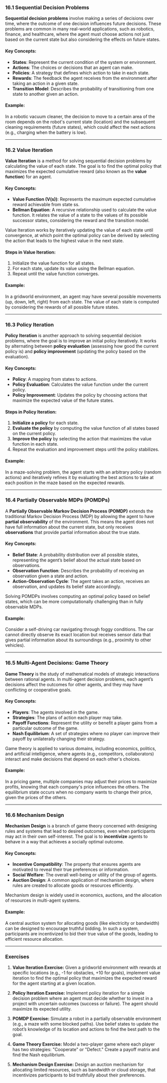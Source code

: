 ### **16.1 Sequential Decision Problems**

**Sequential decision problems** involve making a series of decisions over time, where the outcome of one decision influences future decisions. These problems are common in many real-world applications, such as robotics, finance, and healthcare, where the agent must choose actions not just based on the current state but also considering the effects on future states.

#### Key Concepts:

- **States**: Represent the current condition of the system or environment.
- **Actions**: The choices or decisions that an agent can make.
- **Policies**: A strategy that defines which action to take in each state.
- **Rewards**: The feedback the agent receives from the environment after taking an action in a given state.
- **Transition Model**: Describes the probability of transitioning from one state to another given an action.

#### Example:

In a robotic vacuum cleaner, the decision to move to a certain area of the room depends on the robot's current state (location) and the subsequent cleaning requirements (future states), which could affect the next actions (e.g., charging when the battery is low).

---

### **16.2 Value Iteration**

**Value Iteration** is a method for solving sequential decision problems by calculating the value of each state. The goal is to find the optimal policy that maximizes the expected cumulative reward (also known as the **value function**) for an agent.

#### Key Concepts:

- **Value Function (V(s))**: Represents the maximum expected cumulative reward achievable from state ss.
- **Bellman Equation**: A recursive relationship used to calculate the value function. It relates the value of a state to the values of its possible successor states, considering the reward and the transition model.

Value Iteration works by iteratively updating the value of each state until convergence, at which point the optimal policy can be derived by selecting the action that leads to the highest value in the next state.

#### Steps in Value Iteration:

1. Initialize the value function for all states.
2. For each state, update its value using the Bellman equation.
3. Repeat until the value function converges.

#### Example:

In a gridworld environment, an agent may have several possible movements (up, down, left, right) from each state. The value of each state is computed by considering the rewards of all possible future states.

---

### **16.3 Policy Iteration**

**Policy Iteration** is another approach to solving sequential decision problems, where the goal is to improve an initial policy iteratively. It works by alternating between **policy evaluation** (assessing how good the current policy is) and **policy improvement** (updating the policy based on the evaluation).

#### Key Concepts:

- **Policy**: A mapping from states to actions.
- **Policy Evaluation**: Calculates the value function under the current policy.
- **Policy Improvement**: Updates the policy by choosing actions that maximize the expected value of the future states.

#### Steps in Policy Iteration:

1. **Initialize a policy** for each state.
2. **Evaluate the policy** by computing the value function of all states based on the current policy.
3. **Improve the policy** by selecting the action that maximizes the value function in each state.
4. Repeat the evaluation and improvement steps until the policy stabilizes.

#### Example:

In a maze-solving problem, the agent starts with an arbitrary policy (random actions) and iteratively refines it by evaluating the best actions to take at each position in the maze based on the expected rewards.

---

### **16.4 Partially Observable MDPs (POMDPs)**

A **Partially Observable Markov Decision Process (POMDP)** extends the traditional Markov Decision Process (MDP) by allowing the agent to have **partial observability** of the environment. This means the agent does not have full information about the current state, but only receives **observations** that provide partial information about the true state.

#### Key Concepts:

- **Belief State**: A probability distribution over all possible states, representing the agent’s belief about the actual state based on observations.
- **Observation Function**: Describes the probability of receiving an observation given a state and action.
- **Action-Observation Cycle**: The agent takes an action, receives an observation, and updates its belief state accordingly.

Solving POMDPs involves computing an optimal policy based on belief states, which can be more computationally challenging than in fully observable MDPs.

#### Example:

Consider a self-driving car navigating through foggy conditions. The car cannot directly observe its exact location but receives sensor data that gives partial information about its surroundings (e.g., proximity to other vehicles).

---

### **16.5 Multi-Agent Decisions: Game Theory**

**Game Theory** is the study of mathematical models of strategic interactions between rational agents. In multi-agent decision problems, each agent’s decisions affect the outcomes for other agents, and they may have conflicting or cooperative goals.

#### Key Concepts:

- **Players**: The agents involved in the game.
- **Strategies**: The plans of action each player may take.
- **Payoff Functions**: Represent the utility or benefit a player gains from a particular outcome of the game.
- **Nash Equilibrium**: A set of strategies where no player can improve their payoff by unilaterally changing their strategy.

Game theory is applied to various domains, including economics, politics, and artificial intelligence, where agents (e.g., competitors, collaborators) interact and make decisions that depend on each other's choices.

#### Example:

In a pricing game, multiple companies may adjust their prices to maximize profits, knowing that each company's price influences the others. The equilibrium state occurs when no company wants to change their price, given the prices of the others.

---

### **16.6 Mechanism Design**

**Mechanism Design** is a branch of game theory concerned with designing rules and systems that lead to desired outcomes, even when participants may act in their own self-interest. The goal is to **incentivize** agents to behave in a way that achieves a socially optimal outcome.

#### Key Concepts:

- **Incentive Compatibility**: The property that ensures agents are motivated to reveal their true preferences or information.
- **Social Welfare**: The overall well-being or utility of the group of agents.
- **Auction Design**: A common application of mechanism design, where rules are created to allocate goods or resources efficiently.

Mechanism design is widely used in economics, auctions, and the allocation of resources in multi-agent systems.

#### Example:

A central auction system for allocating goods (like electricity or bandwidth) can be designed to encourage truthful bidding. In such a system, participants are incentivized to bid their true value of the goods, leading to efficient resource allocation.

---

### **Exercises**

1. **Value Iteration Exercise:** Given a gridworld environment with rewards at specific locations (e.g., -1 for obstacles, +10 for goals), implement value iteration to find the optimal policy that maximizes the expected reward for the agent starting at a given location.
    
2. **Policy Iteration Exercise:** Implement policy iteration for a simple decision problem where an agent must decide whether to invest in a project with uncertain outcomes (success or failure). The agent should maximize its expected utility.
    
3. **POMDP Exercise:** Simulate a robot in a partially observable environment (e.g., a maze with some blocked paths). Use belief states to update the robot’s knowledge of its location and actions to find the best path to the goal.
    
4. **Game Theory Exercise:** Model a two-player game where each player has two strategies: "Cooperate" or "Defect." Create a payoff matrix and find the Nash equilibrium.
    
5. **Mechanism Design Exercise:** Design an auction mechanism for allocating limited resources, such as bandwidth or cloud storage, that incentivizes participants to bid truthfully about their preferences.
    
